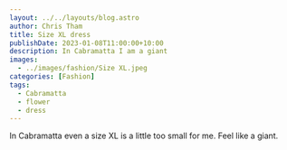 ```yaml
---
layout: ../../layouts/blog.astro
author: Chris Tham
title: Size XL dress
publishDate: 2023-01-08T11:00:00+10:00
description: In Cabramatta I am a giant
images:
  - ../images/fashion/Size XL.jpeg
categories: [Fashion]
tags:
  - Cabramatta
  - flower
  - dress
---
```


In Cabramatta even a size XL is a little too small for me. Feel like a giant.
